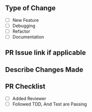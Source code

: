 ## Type of Change
- [ ] New Feature
- [ ] Debugging
- [ ] Refactor
- [ ] Documentation

## PR Issue link if applicable


## Describe Changes Made


## PR Checklist
- [ ] Added Reviewer
- [ ] Followed TDD, And Test are Passing
